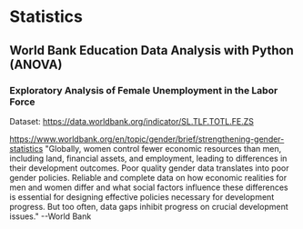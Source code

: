 # Statistics


##   World Bank Education Data Analysis with Python (ANOVA)
### Exploratory Analysis of Female Unemployment in the Labor Force

Dataset: https://data.worldbank.org/indicator/SL.TLF.TOTL.FE.ZS


https://www.worldbank.org/en/topic/gender/brief/strengthening-gender-statistics
"Globally, women control fewer economic resources than men, including land, financial assets, and employment, leading to differences in their development outcomes. Poor quality gender data translates into poor gender policies. Reliable and complete data on how economic realities for men and women differ and what social factors influence these differences is essential for designing effective policies necessary for development progress. But too often, data gaps inhibit progress on crucial development issues." --World Bank  
